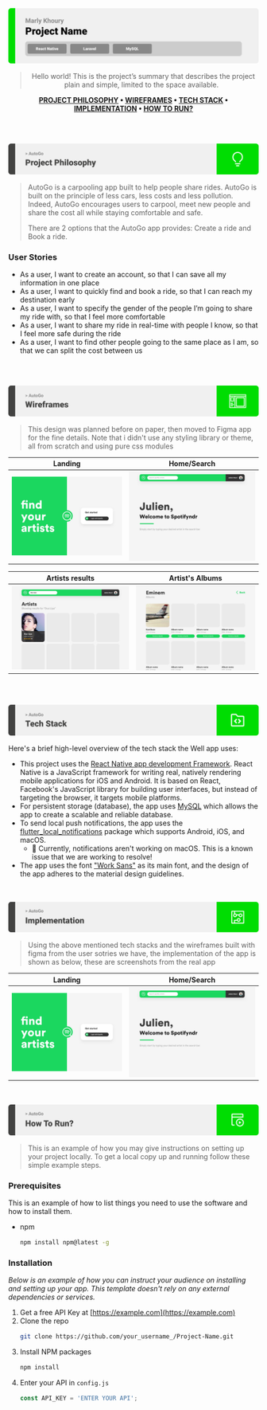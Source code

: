 <img src="./readme/title1.svg"/>

<div align="center">

> Hello world! This is the project’s summary that describes the project plain and simple, limited to the space available.  

**[PROJECT PHILOSOPHY](https://github.com/MarlyKhoury/AutoGo#-project-philosophy) • [WIREFRAMES](https://github.com/MarlyKhoury/AutoGo#-wireframes) • [TECH STACK](https://github.com/MarlyKhoury/AutoGo#-tech-stack) • [IMPLEMENTATION](https://github.com/MarlyKhoury/AutoGo#-impplementation) • [HOW TO RUN?](https://github.com/MarlyKhoury/AutoGo#-how-to-run)**

</div>

<br><br>


<img src="./readme/title2.svg"/>

> AutoGo is a carpooling app built to help people share rides. AutoGo is built on the principle of less cars, less costs and less pollution. Indeed, AutoGo encourages users to carpool, meet new people and share the cost all while staying comfortable and safe.
> 
> There are 2 options that the AutoGo app provides: Create a ride and Book a ride.

### User Stories
- As a user, I want to create an account, so that I can save all my information in one place
- As a user, I want to quickly find and book a ride, so that I can reach my destination early
- As a user, I want to specify the gender of the people I’m going to share my ride with, so that I feel more comfortable
- As a user, I want to share my ride in real-time with people I know, so that I feel more safe during the ride
- As a user, I want to find other people going to the same place as I am, so that we can split the cost between us


<br><br>

<img src="./readme/title3.svg"/>

> This design was planned before on paper, then moved to Figma app for the fine details.
Note that i didn't use any styling library or theme, all from scratch and using pure css modules

| Landing  | Home/Search  |
| -----------------| -----|
| ![Landing](https://github.com/julescript/spotifyndr/blob/master/demo/Landing_Page.jpg) | ![Home/Search](https://github.com/julescript/spotifyndr/blob/master/demo/Search_Page.jpg) |

| Artists results  | Artist's Albums  |
| -----------------| -----|
| ![Artists results](https://github.com/julescript/spotifyndr/blob/master/demo/Artists_Page.jpg) | ![Artist's Albums](https://github.com/julescript/spotifyndr/blob/master/demo/Albums_Page.jpg) |


<br><br>

<img src="./readme/title4.svg"/>

Here's a brief high-level overview of the tech stack the Well app uses:

- This project uses the [React Native app development Framework](https://reactnative.dev/). React Native is a JavaScript framework for writing real, natively rendering mobile applications for iOS and Android. It is based on React, Facebook's JavaScript library for building user interfaces, but instead of targeting the browser, it targets mobile platforms.
- For persistent storage (database), the app uses [MySQL](https://www.mysql.com/) which allows the app to create a scalable and reliable database.
- To send local push notifications, the app uses the [flutter_local_notifications](https://pub.dev/packages/flutter_local_notifications) package which supports Android, iOS, and macOS.
  - 🚨 Currently, notifications aren't working on macOS. This is a known issue that we are working to resolve!
- The app uses the font ["Work Sans"](https://fonts.google.com/specimen/Work+Sans) as its main font, and the design of the app adheres to the material design guidelines.



<br><br>
<img src="./readme/title5.svg"/>

> Using the above mentioned tech stacks and the wireframes built with figma from the user sotries we have, the implementation of the app is shown as below, these are screenshots from the real app

| Landing  | Home/Search  |
| -----------------| -----|
| ![Landing](https://github.com/julescript/spotifyndr/blob/master/demo/Landing_Page.jpg) | ![Home/Search](https://github.com/julescript/spotifyndr/blob/master/demo/Search_Page.jpg) |


<br><br>
<img src="./readme/title6.svg"/>


> This is an example of how you may give instructions on setting up your project locally.
To get a local copy up and running follow these simple example steps.

### Prerequisites

This is an example of how to list things you need to use the software and how to install them.
* npm
  ```sh
  npm install npm@latest -g
  ```

### Installation

_Below is an example of how you can instruct your audience on installing and setting up your app. This template doesn't rely on any external dependencies or services._

1. Get a free API Key at [https://example.com](https://example.com)
2. Clone the repo
   ```sh
   git clone https://github.com/your_username_/Project-Name.git
   ```
3. Install NPM packages
   ```sh
   npm install
   ```
4. Enter your API in `config.js`
   ```js
   const API_KEY = 'ENTER YOUR API';
   ```

